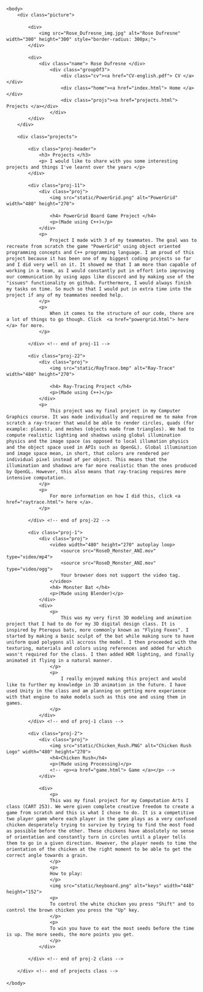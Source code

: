 
<html>
    <head>
        <title> Projects </title>
        <link rel="stylesheet" href="styles.css">
    </head>

    <body>
        <div class="picture">
        
            <div> 
                <img src="Rose_Dufresne_img.jpg" alt="Rose Dufresne" width="300" height="300" style="border-radius: 300px;">
            </div>

            <div>
                <div class="name"> Rose Dufresne </div>
                    <div class="groupOf3">
                        <div class="cv"><a href="CV-english.pdf"> CV </a></div>
                        <div class="home"><a href="index.html"> Home </a></div>
                        <div class="projs"><a href="projects.html"> Projects </a></div>
                    </div>
            </div>
        </div>

        <div class="projects">

            <div class="proj-header">
                <h3> Projects </h3>
                <p> I would like to share with you some interesting projects and things I've learnt over the years </p>
            </div>

            <div class="proj-11">
                <div class="proj">
                    <img src="static/PowerGrid.png" alt="PowerGrid" width="480" height="270">

                    <h4> PowerGrid Board Game Project </h4>
                    <p>(Made using C++)</p>
                </div>
                <p>
                    Project I made with 3 of my teammates. The goal was to recreate from scratch the game "PowerGrid" using object oriented programming concepts and C++ programming language. I am proud of this project because it has been one of my biggest coding projects so far and I did very well on it. It showed me that I am more than capable of working in a team, as I would constantly put in effort into improving our communication by using apps like discord and by making use of the "issues" functionality on github. Furthermore, I would always finish my tasks on time. So much so that I would put in extra time into the project if any of my teammates needed help. 
                </p> 
                <p>
                    When it comes to the structure of our code, there are a lot of things to go though. Click  <a href="powergrid.html"> here </a> for more. 
                </p> 

            </div> <!-- end of proj-11 -->

            <div class="proj-22">
                <div class="proj">
                    <img src="static/RayTrace.bmp" alt="Ray-Trace" width="480" height="270">

                    <h4> Ray-Tracing Project </h4>
                    <p>(Made using C++)</p>
                </div>
                <p>
                    This project was my final project in my Computer Graphics course. It was made individually and required me to make from scratch a ray-tracer that would be able to render circles, quads (for example: planes), and meshes (objects made from triangles). We had to compute realistic lighting and shadows using global illumination physics and the image space (as opposed to local illumation physics and the object space used in APIs such as OpenGL). Global illumination and image space mean, in short, that colors are rendered per individual pixel instead of per object. This means that the illumination and shadows are far more realistic than the ones produced by OpenGL. However, this also means that ray-tracing requires more intensive computation. 
                </p> 
                <p>
                    For more information on how I did this, click <a href="raytrace.html"> here </a>.
                </p>

            </div> <!-- end of proj-22 -->

            <div class="proj-1">
                <div class="proj">
                    <video width="480" height="270" autoplay loop>
                        <source src="RoseD_Monster_ANI.mov" type="video/mp4">
                        <source src="RoseD_Monster_ANI.mov" type="video/ogg">
                        Your browser does not support the video tag.
                    </video>
                    <h4> Monster Bat </h4>
                    <p>(Made using Blender)</p>
                </div>
                <div>
                    <p>
                        This was my very first 3D modeling and animation project that I had to do for my 3D digital design class. It is inspired by Pteropus bats, more commonly known as "Flying Foxes". I started by making a basic sculpt of the bat while making sure to have uniform quad polygons all accross the model. I then proceeded with the texturing, materials and colors using references and added fur which wasn't required for the class. I then added HDR lighting, and finally animated it flying in a natural manner. 
                    </p>
                    <p>
                        I really enjoyed making this project and would like to further my knowledge in 3D animation in the future. I have used Unity in the class and am planning on getting more experience with that engine to make models such as this one and using them in games.
                    </p>     
                </div>
            </div> <!-- end of proj-1 class -->

            <div class="proj-2">
                <div class="proj">
                    <img src="static/Chicken_Rush.PNG" alt="Chicken Rush Logo" width="480" height="270">
                    <h4>Chicken Rush</h4>
                    <p>(Made using Processing)</p>
                    <!-- <p><a href="game.html"> Game </a></p> -->
                </div>

                <div>
                    <p>
                    This was my final project for my Computation Arts I class (CART 253). We were given complete creative freedom to create a game from scratch and this is what I chose to do. It is a competitive two player game where each player in the game plays as a very confused chicken desperately trying to survive by trying to find the most food as possible before the other. These chickens have absolutely no sense of orientation and constantly turn in circles until a player tells them to go in a given direction. However, the player needs to time the orientation of the chicken at the right moment to be able to get the correct angle towards a grain.
                    </p>
                    <p>
                    How to play:
                    </p>
                    <img src="static/keyboard.png" alt="keys" width="448" height="152">
                    <p>
                    To control the white chicken you press "Shift" and to control the brown chicken you press the "Up" key.
                    </p>
                    <p>
                    To win you have to eat the most seeds before the time is up. The more seeds, the more points you get.
                    </p>
                </div>

            </div> <!-- end of proj-2 class -->

        </div> <!-- end of projects class -->

    </body>

</html>
